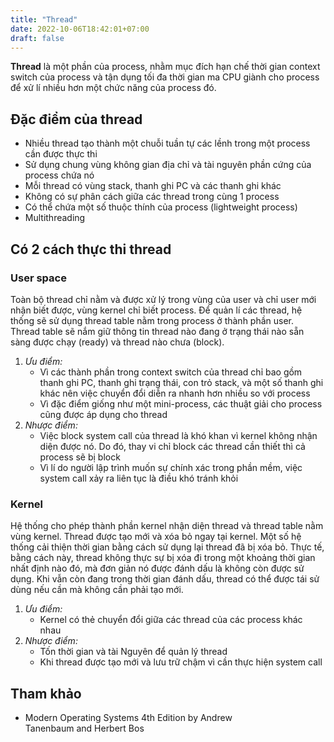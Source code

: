 ```yaml
---
title: "Thread"
date: 2022-10-06T18:42:01+07:00
draft: false
---
```


**Thread** là một phần của process, nhằm mục đích hạn chế thời gian context switch của process và tận dụng tối đa thời gian ma CPU giành cho process để xử lí nhiều hơn một chức năng của process đó.

## **Đặc điểm của thread**

- Nhiều thread tạo thành một chuỗi tuần tự các lềnh trong một process cần được thực thi
- Sử dụng chung vùng không gian địa chỉ và tài nguyên phần cứng của process chứa nó
- Mỗi thread có vùng stack, thanh ghi PC và các thanh ghi khác
- Không có sự phân cách giữa các thread trong cùng 1 process
- Có thể chứa một số thuộc thính của process (lightweight process)
- Multithreading

## **Có 2 cách thực thi thread**

### **User space**

Toàn bộ thread chỉ nằm và được xử lý trong vùng của user và chỉ user mới nhận biết được, vùng kernel chỉ biết process. Để quản lí các thread, hệ thống sẽ sử dụng thread table nằm trong process ở thành phần user. Thread table sẽ nắm giữ thông tin thread nào đang ở trạng thái nào sẵn sàng được chạy (ready) và thread nào chưa (block).
1. *Ưu điểm:*
    - Vì các thành phần trong context switch của thread chỉ bao gồm thanh ghi PC, thanh ghi trạng thái, con trỏ stack, và một số thanh ghi khác nên việc chuyển đổi diễn ra nhanh hơn nhiều so với process
    - Vì đặc điểm giống như một mini-process, các thuật giải cho process cũng được áp dụng cho thread
2. *Nhược điểm:*
    - Việc block system call của thread là khó khan vì kernel không nhận diện được nó. Do đó, thay vi chỉ block các thread cần thiết thì cả process sẽ bị block
    - Vì lí do người lập trình muốn sự chính xác trong phần mềm, việc system call xảy ra liên tục là điều khó tránh khỏi

### **Kernel**

Hệ thống cho phép thành phần kernel nhận diện thread và thread table nằm vùng kernel. Thread được tạo mới và xóa bỏ ngay tại kernel. Một số hệ thống cải thiện thời gian bằng cách sử dụng lại thread đã bị xóa bỏ. Thực tế, bằng cách này, thread không thực sự bị xóa đi trong một khoảng thời gian nhất định nào đó, mà đơn giản nó được đánh dấu là không còn được sử dụng. Khi vẫn còn đang trong thời gian đánh dấu, thread có thể được tái sử dùng nếu cần mà không cần phải tạo mới.

1. *Ưu điểm:*
    - Kernel có thẻ chuyển đổi giữa các thread của các process khác nhau
2. *Nhược điểm:*
    - Tốn thời gian và tài Nguyên để quản lý thread
    - Khi thread được tạo mới và lưu trữ chậm vì cần thực hiện system call

## Tham khảo

- Modern Operating Systems 4th Edition by Andrew Tanenbaum and Herbert Bos